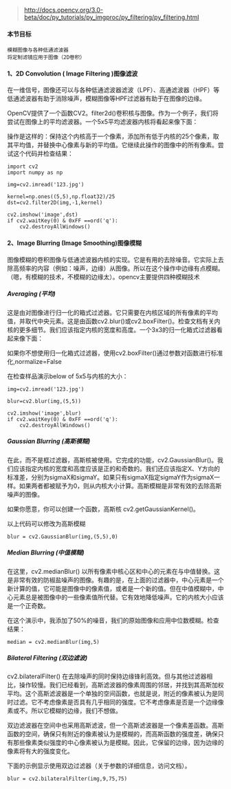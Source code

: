 
>http://docs.opencv.org/3.0-beta/doc/py_tutorials/py_imgproc/py_filtering/py_filtering.html

#### 本节目标
```
模糊图像与各种低通滤波器
将定制滤镜应用于图像（2D卷积）
```

#### 1、2D Convolution ( Image Filtering )图像滤波

在一维信号，图像还可以与各种低通滤波器滤波（LPF）、高通滤波器（HPF）等低通滤波器有助于消除噪声，模糊图像等HPF过滤器有助于在图像的边缘。

OpenCV提供了一个函数CV2。filter2d()卷积核与图像。作为一个例子，我们将尝试在图像上的平均滤波器。一个5x5平均滤波器内核将看起来像下面：

操作是这样的：保持这个内核高于一个像素，添加所有低于内核的25个像素，取其平均值，并替换中心像素与新的平均值。它继续此操作的图像中的所有像素。尝试这个代码并检查结果：

```
import cv2
import numpy as np

img=cv2.imread('123.jpg')

kernel=np.ones((5,5),np.float32)/25
dst=cv2.filter2D(img,-1,kernel)

cv2.imshow('image',dst)
if cv2.waitKey(0) & 0xFF ==ord('q'):
    cv2.destroyAllWindows()
```

#### 2、Image Blurring (Image Smoothing)图像模糊

图像模糊的卷积图像与低通滤波器内核的实现。它是有用的去除噪音。它实际上去除高频率的内容（例如：噪声，边缘）从图像。所以在这个操作中边缘有点模糊。（嗯，有模糊的技术，不模糊的边缘太）。opencv主要提供四种模糊技术


##### Averaging (平均)

这是由对图像进行归一化的箱式过滤器。它只需要在内核区域的所有像素的平均值，并取代中央元素。这是由函数cv2.blur()或cv2.boxFilter()。检查文档有关内核的更多细节。我们应该指定内核的宽度和高度。一个3x3的归一化箱式过滤器看起来像下面：


如果你不想使用归一化箱式过滤器，使用cv2.boxFilter()通过参数对函数进行标准化,normalize=False


在检查样品演示below of 5x5与内核的大小：

```
img=cv2.imread('123.jpg')

blur=cv2.blur(img,(5,5))

cv2.imshow('image',blur)
if cv2.waitKey(0) & 0xFF ==ord('q'):
    cv2.destroyAllWindows()
```

#####  Gaussian Blurring (高斯模糊)

在此，而不是框过滤器，高斯核被使用。它完成的功能，cv2.GaussianBlur()。我们应该指定内核的宽度和高度应该是正的和奇数的。我们还应该指定X、Y方向的标准差，分别为sigmaX和sigmaY。如果只有sigmaX指定sigmaY作为sigmaX一样。如果两者都被赋予为0，则从内核大小计算。高斯模糊是非常有效的去除高斯噪声的图像。

如果你愿意，你可以创建一个函数，高斯核
cv2.getGaussianKernel()。

以上代码可以修改为高斯模糊

```
blur = cv2.GaussianBlur(img,(5,5),0)
```

##### Median Blurring (中值模糊)

在这里，cv2.medianBlur() 以所有像素中核心区和中心的元素在与中值替换。这是非常有效的防椒盐噪声的图像。有趣的是，在上面的过滤器中，中心元素是一个新计算的值，它可能是图像中的像素值，或者是一个新的值。但在中值模糊中，中心元素总是被图像中的一些像素值所代替。它有效地降低噪声。它的内核大小应该是一个正奇数。


在这个演示中，我添加了50%的噪音，我们的原始图像和应用中位数模糊。检查结果：

```
median = cv2.medianBlur(img,5)
```

##### Bilateral Filtering (双边滤波)

cv2.bilateralFilter() 在去除噪声的同时保持边缘锋利高效。但与其他过滤器相比，操作较慢。我们已经看到，高斯滤波器的像素周围的邻居，并找到其高斯加权平均。这个高斯滤波器是一个单独的空间函数，也就是说，附近的像素被认为是同时过滤。它不考虑像素是否具有几乎相同的强度。它不考虑像素是否是一个边缘像素或不。所以它模糊的边缘，我们不想做。


双边滤波器在空间中也采用高斯滤波，但一个高斯滤波器是一个像素差函数。高斯函数的空间，确保只有附近的像素被认为是模糊的，而高斯函数的强度差，确保只有那些像素类似强度的中心像素被认为是模糊。因此，它保留的边缘，因为边缘的像素将有大的强度变化。


下面的示例显示使用双边过滤器（关于参数的详细信息，访问文档）。

```
blur = cv2.bilateralFilter(img,9,75,75)
```


